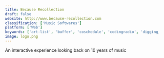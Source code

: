 ```yaml
---
title: Because Recollection
draft: false 
website: http://www.because-recollection.com
classification: ['Music Softwares']
platform: ['Web']
keywords: ['art-list', 'buffer', 'coschedule', 'codingradio', 'digging_into_hiphop', 'encore_music', 'evernote', 'experticity', 'hendrix', 'music-map', 'poly-graph_hip_hop', 'quuu_promote', 'recycle_academy', 'recyclinator', 'simplenote', 'smarp', 'stampede_it!', 'tailored_posts_by_buffer', 'tempso', 'vampr', 'inzpire.me']
image: logo.png
---
```

An interactive experience looking back on 10 years of music